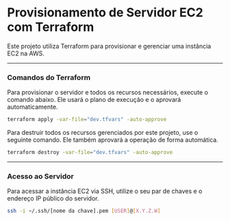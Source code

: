 # Provisionamento de Servidor EC2 com Terraform

Este projeto utiliza Terraform para provisionar e gerenciar uma instância EC2 na AWS.

---

### Comandos do Terraform

Para provisionar o servidor e todos os recursos necessários, execute o comando abaixo. Ele usará o plano de execução e o aprovará automaticamente.

```bash
terraform apply -var-file="dev.tfvars" -auto-approve
````

Para destruir todos os recursos gerenciados por este projeto, use o seguinte comando. Ele também aprovará a operação de forma automática.

```bash
terraform destroy -var-file="dev.tfvars" -auto-approve
```

-----

### Acesso ao Servidor

Para acessar a instância EC2 via SSH, utilize o seu par de chaves e o endereço IP público do servidor.

```bash
ssh -i ~/.ssh/[nome da chave].pem [USER]@[X.Y.Z.W]
```
